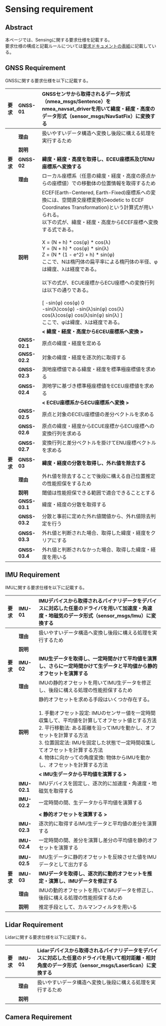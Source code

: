 # Sensing requirement

## Abstract
本ページでは、Sensingに関する要求仕様を記載する。  
要求仕様の構成と記載ルールについては[要求ドキュメントの表紙](https://arcanain.github.io/arcanain-documentation/requirement/)に記載している。

## GNSS Requirement
GNSSに関する要求仕様を以下に記載する。

| 要求 | GNSS-01 | GNSSセンサから取得されるデータ形式（nmea_msgs/Sentence）をnmea_navsat_driverを用いて緯度・経度・高度のデータ形式（sensor_msgs/NavSatFix）に変換する |
|:---|:---|:---|
|    | **理由** | 扱いやすいデータ構造へ変換し後段に構える処理を実行するため |
|    | **説明** |  |
| **要求** | **GNSS-02** | **緯度・経度・高度を取得し、ECEU座標系及びENU座標系へ変換する** |
|    | **理由** | ローカル座標系（任意の緯度・経度・高度の原点からの座標値）での移動体の位置情報を取得するため |
|    | **説明** | ECEF(Earth-Centered, Earth-Fixed)座標系への変換には、空間直交座標変換(Geodetic to ECEF Coordinates Transformation)という計算式が用いられる。<br/>以下の式が、緯度・経度・高度からECEF座標へ変換する式である。<br/><br/>X = (N + h) * cos(φ) * cos(λ)<br/>Y = (N + h) * cos(φ) * sin(λ)<br/>Z = (N * (1 - e^2) + h) * sin(φ)<br/>ここで、Nは楕円体の扁平率による楕円体の半径、φは緯度、λは経度である。<br/><br/>以下の式が、ECUE座標からECU座標への変換行列は以下の通りである。<br/><br/>[ -sin(φ) cos(φ) 0 <br/> -sin(λ)cos(φ) -sin(λ)sin(φ) cos(λ) <br/> cos(λ)cos(φ) cos(λ)sin(φ) sin(λ) ]<br/>ここで、φは緯度、λは経度である。|
|    |　　| **< 緯度・経度・高度からECEU座標系へ変換 >** |
|    | **GNSS-02.1** | 原点の緯度・経度を定める |
|    | **GNSS-02.2** | 対象の緯度・経度を逐次的に取得する |
|    | **GNSS-02.3** | 測地座標値である緯度・経度を標準極座標値を求める |
|    | **GNSS-02.4** | 測地学に基づき標準極座標値をECEU座標値を求める |
|    |    | **< ECEU座標系からECU座標系へ変換 >**  |
|    | **GNSS-02.5** | 原点と対象のECEU座標値の差分ベクトルを求める |
|    | **GNSS-02.6** | 原点の緯度・経度からECUE座標からECU座標への変換行列を求める |
|    | **GNSS-02.7** | 変換行列と差分ベクトルを掛けてENU座標ベクトルを求める |
| **要求** | **GNSS-03** | **緯度・経度の分散を取得し、外れ値を除去する** |
|    | **理由** | 外れ値を除去することで後段に構える自己位置推定の性能担保をするため |
|    | **説明** | 閾値は性能担保できる範囲で適合できることとする |
|    | **GNSS-03.1** | 緯度・経度の分散を取得する |
|    | **GNSS-03.2** | 分散と事前に定めた外れ値閾値から、外れ値除去判定を行う |
|    | **GNSS-03.3** | 外れ値と判断された場合、取得した緯度・経度をクリアにする |
|    | **GNSS-03.4** | 外れ値と判断されなかった場合、取得した緯度・経度を用いる |

## IMU Requirement
IMUに関する要求仕様を以下に記載する。

| 要求 | IMU-01 | IMUデバイスから取得されるバイナリデータをデバイスに対応した任意のドライバを用いて加速度・角速度・地磁気のデータ形式（sensor_msgs/Imu）に変換する |
|:---|:---|:---|
|    | **理由** | 扱いやすいデータ構造へ変換し後段に構える処理を実行するため |
|    | **説明** |  |
| **要求** | **IMU-02** | **IMU生データを取得し、一定時間かけて平均値を演算し、さらに一定時間かけて生データと平均値から静的オフセットを演算する** |
|    | **理由** | IMUの静的オフセットを用いてIMU生データを修正し、後段に構える処理の性能担保するため |
|    | **説明** | 静的オフセットを求める手段はいくつか存在する。<br/><br/>1. 手動オフセット設定: IMUのセンサー値を一定時間収集して、平均値を計算してオフセット値とする方法<br/>2. 平行移動法: ある距離を沿ってIMUを動かし、オフセットを計算する方法<br/>3. 位置固定法: IMUを固定した状態で一定時間収集してオフセットを計算する方法<br/>4. 物体に向かっての角度変換: 物体からIMUを動かし、オフセットを計算する方法 |
|    |  | **< IMU生データから平均値を演算する >** |
|    | **IMU-02.1** | IMUデバイスを固定し、逐次的に加速度・角速度・地磁気を取得する |
|    | **IMU-02.2** | 一定時間の間、生データから平均値を演算する |
|    |  | **< 静的オフセットを演算する >** |
|    | **IMU-02.3** | 逐次的に取得するIMU生データと平均値の差分を演算する |
|    | **IMU-02.4** | 一定時間の間、差分を演算し差分の平均値を静的オフセットを演算する |
|    | **IMU-02.5** | IMU生データに静的オフセットを反映させた値をIMUデータとして出力する |
| **要求** | **IMU-03** | **IMUデータを取得し、逐次的に動的オフセットを推定・演算し、IMUデータを修正する** |
|    | **理由** | IMUの動的オフセットを用いてIMUデータを修正し、後段に構える処理の性能担保するため |
|    | **説明** | 推定手段として、カルマンフィルタを用いる |

## Lidar Requirement
Lidarに関する要求仕様を以下に記載する。

| 要求 | IMU-01 | Lidarデバイスから取得されるバイナリデータをデバイスに対応した任意のドライバを用いて相対距離・相対角度のデータ形式（sensor_msgs/LaserScan）に変換する |
|:---|:---|:---|
|    | **理由** | 扱いやすいデータ構造へ変換し後段に構える処理を実行するため |
|    | **説明** |  |

## Camera Requirement